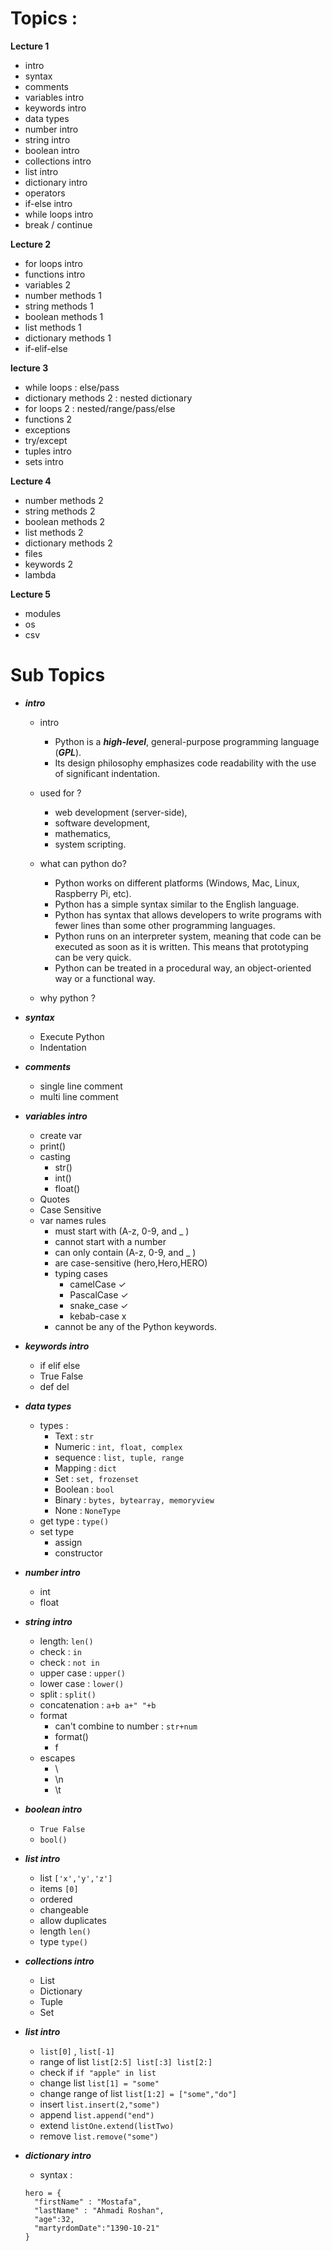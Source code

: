 # Topics :

**Lecture 1**

- intro
- syntax
- comments
- variables intro
- keywords intro
- data types
- number intro
- string intro
- boolean intro
- collections intro
- list intro
- dictionary intro
- operators
- if-else intro
- while loops intro
- break / continue

**Lecture 2**

- for loops intro
- functions intro
- variables 2
- number methods 1
- string methods 1
- boolean methods 1
- list methods 1
- dictionary methods 1
- if-elif-else

**lecture 3**

- while loops : else/pass
- dictionary methods 2 : nested dictionary
- for loops 2 : nested/range/pass/else
- functions 2
- exceptions
- try/except
- tuples intro
- sets intro

**Lecture 4**

- number methods 2
- string methods 2
- boolean methods 2
- list methods 2
- dictionary methods 2
- files
- keywords 2
- lambda

**Lecture 5**

- modules
- os
- csv

# Sub Topics

- **_intro_**

  - intro

    - Python is a **_high-level_**, general-purpose programming language (**_GPL_**).
    - Its design philosophy emphasizes code readability with the use of significant indentation.

  - used for ?
    - web development (server-side),
    - software development,
    - mathematics,
    - system scripting.
  - what can python do?
    - Python works on different platforms (Windows, Mac, Linux, Raspberry Pi, etc).
    - Python has a simple syntax similar to the English language.
    - Python has syntax that allows developers to write programs with fewer lines than some other programming languages.
    - Python runs on an interpreter system, meaning that code can be executed as soon as it is written. This means that prototyping can be very quick.
    - Python can be treated in a procedural way, an object-oriented way or a functional way.
  - why python ?

- **_syntax_**

  - Execute Python
  - Indentation

- **_comments_**

  - single line comment
  - multi line comment

- **_variables intro_**
  - create var
  - print()
  - casting
    - str()
    - int()
    - float()
  - Quotes
  - Case Sensitive
  - var names rules
    - must start with (A-z, 0-9, and \_ )
    - cannot start with a number
    - can only contain (A-z, 0-9, and \_ )
    - are case-sensitive (hero,Hero,HERO)
    - typing cases
      - camelCase ✓
      - PascalCase ✓
      - snake_case ✓
      - kebab-case x
    - cannot be any of the Python keywords.
- **_keywords intro_**
  - if elif else
  - True False
  - def del
- **_data types_**

  - types :
    - Text : `str`
    - Numeric : `int, float, complex`
    - sequence : `list, tuple, range`
    - Mapping : `dict`
    - Set : `set, frozenset`
    - Boolean : `bool`
    - Binary : `bytes, bytearray, memoryview`
    - None : `NoneType`
  - get type : `type()`
  - set type
    - assign
    - constructor

- **_number intro_**

  - int
  - float

- **_string intro_**

  - length: `len()`
  - check : `in`
  - check : `not in`
  - upper case : `upper()`
  - lower case : `lower()`
  - split : `split()`
  - concatenation : `a+b a+" "+b`
  - format
    - can't combine to number : `str+num`
    - format()
    - f
  - escapes
    - \
    - \n
    - \t

- **_boolean intro_**

  - `True False`
  - `bool()`

- **_list intro_**

  - list `['x','y','z']`
  - items `[0]`
  - ordered
  - changeable
  - allow duplicates
  - length `len()`
  - type `type()`

- **_collections intro_**

  - List
  - Dictionary
  - Tuple
  - Set

- **_list intro_**

  - `list[0]` , `list[-1]`
  - range of list `list[2:5] list[:3] list[2:]`
  - check if `if "apple" in list`
  - change list `list[1] = "some"`
  - change range of list `list[1:2] = ["some","do"]`
  - insert `list.insert(2,"some")`
  - append `list.append("end")`
  - extend `listOne.extend(listTwo)`
  - remove `list.remove("some")`

- **_dictionary intro_**

  - syntax :

  ```
  hero = {
    "firstName" : "Mostafa",
    "lastName" : "Ahmadi Roshan",
    "age":32,
    "martyrdomDate":"1390-10-21"
  }
  ```
